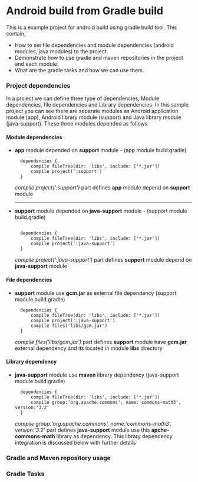 # Android build from Gradle build
This is a example project for android build using gradle build tool. 
This contain,
 
 * How to set file dependencies and module dependencies (android modules, java modules) to the project. 
 * Demonstrate how to use gradle and maven repositories in the project and each module. 
 * What are the gradle tasks and how we can use them.

### Project dependencies 
 In a project we can define three type of dependencies, Module dependencies, file dependencies and Library dependencies. In this sample project you can see
there are separate modules as Android application module (app), Android library module (support) and Java library module (java-support). 
These three modules depended as follows

#### Module dependencies

 * **app** module depended on **support** module - (app module build.gradle)
      
      ```
        dependencies {
            compile fileTree(dir: 'libs', include: ['*.jar'])
            compile project(':support')
        }
      ```  
       
    *compile project(':support')* part defines **app** module depend on **support** module   
    
     --- 
 
 * **support** module depended on **java-support** module - (support module build.gradle)

      ```

        dependencies {
            compile fileTree(dir: 'libs', include: ['*.jar'])
            compile project(':java-support')
        }
      ``` 

    *compile project(':java-support')* part defines **support** module depend on **java-support** module 

#### File dependencies

 * **support** module use **gcm.jar** as external file dependency (support module build.gradle)
       
      ```
        dependencies {
            compile fileTree(dir: 'libs', include: ['*.jar'])
            compile project(':java-support')
            compile files('libs/gcm.jar')
        }
      ```

    *compile files('libs/gcm.jar')* part defines **support** module have **gcm.jar** external dependency and its located in module **libs** directory
   
#### Library dependency

 * **java-support** module use **maven** library dependency (java-support module build.gradle)

      ```
        dependencies {
            compile fileTree(dir: 'libs', include: ['*.jar'])
            compile group:'org.apache.commons', name:'commons-math3', version:'3.2'
        }
      ```

    *compile group:'org.apache.commons', name:'commons-math3', version:'3.2'* part defines **java-support** module use this **apche-commons-math** library as dependency. This library dependency integration is discussed below with further details
   
### Gradle and Maven repository usage
### Gradle Tasks